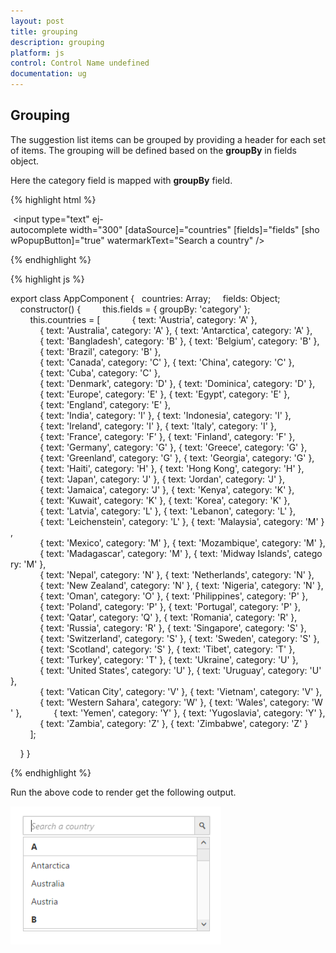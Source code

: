 ```yaml
---
layout: post
title: grouping
description: grouping
platform: js
control: Control Name undefined
documentation: ug
---
```


## Grouping

The suggestion list items can be grouped by providing a header for each set of items. The grouping will be defined based on the **groupBy** in fields object.

Here the category field is mapped with **groupBy** field.

{% highlight html %}

 <input type="text" ej-autocomplete width="300" [dataSource]="countries" [fields]="fields" [showPopupButton]="true" watermarkText="Search a country" />

{% endhighlight %}



{% highlight js %}

export class AppComponent {
  countries: Array<any>;
    fields: Object;
    constructor() {
        this.fields = { groupBy: 'category' };
        this.countries = [
            { text: 'Austria', category: 'A' },
            { text: 'Australia', category: 'A' }, { text: 'Antarctica', category: 'A' },
            { text: 'Bangladesh', category: 'B' }, { text: 'Belgium', category: 'B' },
            { text: 'Brazil', category: 'B' },
            { text: 'Canada', category: 'C' }, { text: 'China', category: 'C' },
            { text: 'Cuba', category: 'C' },
            { text: 'Denmark', category: 'D' }, { text: 'Dominica', category: 'D' },
            { text: 'Europe', category: 'E' }, { text: 'Egypt', category: 'E' },
            { text: 'England', category: 'E' },
            { text: 'India', category: 'I' }, { text: 'Indonesia', category: 'I' },
            { text: 'Ireland', category: 'I' }, { text: 'Italy', category: 'I' },
            { text: 'France', category: 'F' }, { text: 'Finland', category: 'F' },
            { text: 'Germany', category: 'G' }, { text: 'Greece', category: 'G' },
            { text: 'Greenland', category: 'G' }, { text: 'Georgia', category: 'G' },
            { text: 'Haiti', category: 'H' }, { text: 'Hong Kong', category: 'H' },
            { text: 'Japan', category: 'J' }, { text: 'Jordan', category: 'J' },
            { text: 'Jamaica', category: 'J' }, { text: 'Kenya', category: 'K' },
            { text: 'Kuwait', category: 'K' }, { text: 'Korea', category: 'K' },
            { text: 'Latvia', category: 'L' }, { text: 'Lebanon', category: 'L' },
            { text: 'Leichenstein', category: 'L' }, { text: 'Malaysia', category: 'M' },
            { text: 'Mexico', category: 'M' }, { text: 'Mozambique', category: 'M' },
            { text: 'Madagascar', category: 'M' }, { text: 'Midway Islands', category: 'M' },
            { text: 'Nepal', category: 'N' }, { text: 'Netherlands', category: 'N' },
            { text: 'New Zealand', category: 'N' }, { text: 'Nigeria', category: 'N' },
            { text: 'Oman', category: 'O' }, { text: 'Philippines', category: 'P' },
            { text: 'Poland', category: 'P' }, { text: 'Portugal', category: 'P' },
            { text: 'Qatar', category: 'Q' }, { text: 'Romania', category: 'R' },
            { text: 'Russia', category: 'R' }, { text: 'Singapore', category: 'S' },
            { text: 'Switzerland', category: 'S' }, { text: 'Sweden', category: 'S' },
            { text: 'Scotland', category: 'S' }, { text: 'Tibet', category: 'T' },
            { text: 'Turkey', category: 'T' }, { text: 'Ukraine', category: 'U' },
            { text: 'United States', category: 'U' }, { text: 'Uruguay', category: 'U' },
            { text: 'Vatican City', category: 'V' }, { text: 'Vietnam', category: 'V' },
            { text: 'Western Sahara', category: 'W' }, { text: 'Wales', category: 'W' },
            { text: 'Yemen', category: 'Y' }, { text: 'Yugoslavia', category: 'Y' },
            { text: 'Zambia', category: 'Z' }, { text: 'Zimbabwe', category: 'Z' }
        ];

    }
}

{% endhighlight %}

Run the above code to render get the following output.

![](grouping_images\grouping_img1.png)

